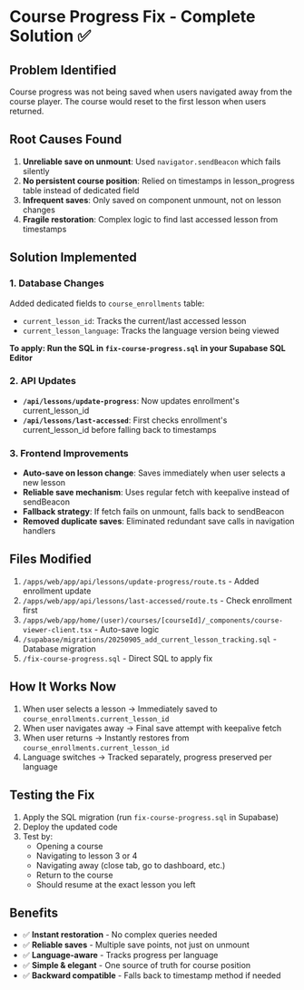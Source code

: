 # Course Progress Fix - Complete Solution ✅

## Problem Identified
Course progress was not being saved when users navigated away from the course player. The course would reset to the first lesson when users returned.

## Root Causes Found
1. **Unreliable save on unmount**: Used `navigator.sendBeacon` which fails silently
2. **No persistent course position**: Relied on timestamps in lesson_progress table instead of dedicated field
3. **Infrequent saves**: Only saved on component unmount, not on lesson changes
4. **Fragile restoration**: Complex logic to find last accessed lesson from timestamps

## Solution Implemented

### 1. Database Changes
Added dedicated fields to `course_enrollments` table:
- `current_lesson_id`: Tracks the current/last accessed lesson
- `current_lesson_language`: Tracks the language version being viewed

**To apply: Run the SQL in `fix-course-progress.sql` in your Supabase SQL Editor**

### 2. API Updates
- **`/api/lessons/update-progress`**: Now updates enrollment's current_lesson_id
- **`/api/lessons/last-accessed`**: First checks enrollment's current_lesson_id before falling back to timestamps

### 3. Frontend Improvements
- **Auto-save on lesson change**: Saves immediately when user selects a new lesson
- **Reliable save mechanism**: Uses regular fetch with keepalive instead of sendBeacon
- **Fallback strategy**: If fetch fails on unmount, falls back to sendBeacon
- **Removed duplicate saves**: Eliminated redundant save calls in navigation handlers

## Files Modified
1. `/apps/web/app/api/lessons/update-progress/route.ts` - Added enrollment update
2. `/apps/web/app/api/lessons/last-accessed/route.ts` - Check enrollment first
3. `/apps/web/app/home/(user)/courses/[courseId]/_components/course-viewer-client.tsx` - Auto-save logic
4. `/supabase/migrations/20250905_add_current_lesson_tracking.sql` - Database migration
5. `/fix-course-progress.sql` - Direct SQL to apply fix

## How It Works Now
1. When user selects a lesson → Immediately saved to `course_enrollments.current_lesson_id`
2. When user navigates away → Final save attempt with keepalive fetch
3. When user returns → Instantly restores from `course_enrollments.current_lesson_id`
4. Language switches → Tracked separately, progress preserved per language

## Testing the Fix
1. Apply the SQL migration (run `fix-course-progress.sql` in Supabase)
2. Deploy the updated code
3. Test by:
   - Opening a course
   - Navigating to lesson 3 or 4
   - Navigating away (close tab, go to dashboard, etc.)
   - Return to the course
   - Should resume at the exact lesson you left

## Benefits
- ✅ **Instant restoration** - No complex queries needed
- ✅ **Reliable saves** - Multiple save points, not just on unmount
- ✅ **Language-aware** - Tracks progress per language
- ✅ **Simple & elegant** - One source of truth for course position
- ✅ **Backward compatible** - Falls back to timestamp method if needed